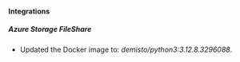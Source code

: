 
#### Integrations

##### Azure Storage FileShare

- Updated the Docker image to: *demisto/python3:3.12.8.3296088*.

